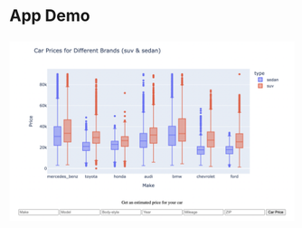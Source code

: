 <!-- # Flask_Deployment_Price_Prediction -->
<h1> App Demo </p>
<img src="static/Screen Shot 2022-11-28 at 12.48.05 AM.png">
